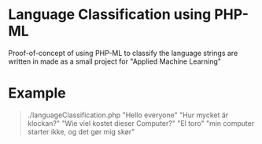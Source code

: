 # Language Classification using PHP-ML
Proof-of-concept of using PHP-ML to classify the language strings are written in made as a small project for "Applied Machine Learning"


# Example
> ./languageClassification.php "Hello everyone" "Hur mycket är klockan?" "Wie viel kostet dieser Computer?" "El toro" "min computer starter ikke, og det gør mig skør"

